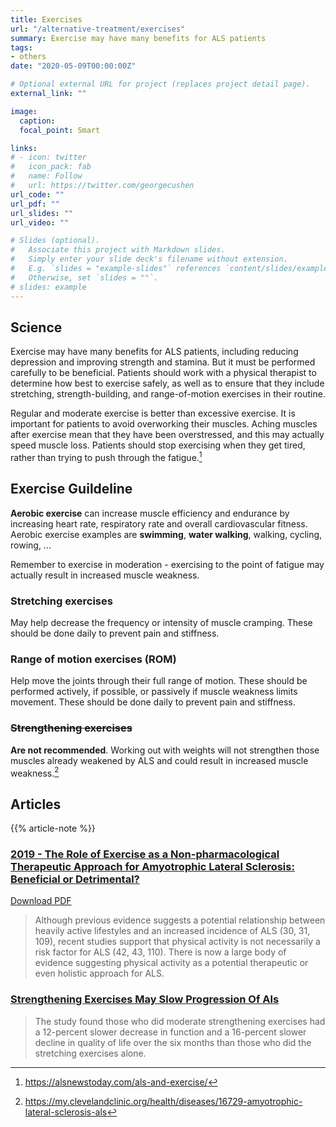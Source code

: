 ```yaml
---
title: Exercises
url: "/alternative-treatment/exercises"
summary: Exercise may have many benefits for ALS patients
tags:
- others
date: "2020-05-09T00:00:00Z"

# Optional external URL for project (replaces project detail page).
external_link: ""

image:
  caption:
  focal_point: Smart

links:
# - icon: twitter
#   icon_pack: fab
#   name: Follow
#   url: https://twitter.com/georgecushen
url_code: ""
url_pdf: ""
url_slides: ""
url_video: ""

# Slides (optional).
#   Associate this project with Markdown slides.
#   Simply enter your slide deck's filename without extension.
#   E.g. `slides = "example-slides"` references `content/slides/example-slides.md`.
#   Otherwise, set `slides = ""`.
# slides: example
---
```

## Science

Exercise may have many benefits for ALS patients, including reducing depression and improving strength and stamina. But it must be performed carefully to be beneficial. Patients should work with a physical therapist to determine how best to exercise safely, as well as to ensure that they include stretching, strength-building, and range-of-motion exercises in their routine.

Regular and moderate exercise is better than excessive exercise. It is important for patients to avoid overworking their muscles. Aching muscles after exercise mean that they have been overstressed, and this may actually speed muscle loss. Patients should stop exercising when they get tired, rather than trying to push through the fatigue.[^1]

[^1]: https://alsnewstoday.com/als-and-exercise/  

## Exercise Guildeline
**Aerobic exercise** can increase muscle efficiency and endurance by increasing heart rate, respiratory rate and overall cardiovascular fitness. Aerobic exercise examples are **swimming**, **water walking**, walking, cycling, rowing, ...

Remember to exercise in moderation - exercising to the point of fatigue may actually result in increased muscle weakness.

### Stretching exercises

May help decrease the frequency or intensity of muscle cramping. These should be done daily to prevent pain and stiffness.

### Range of motion exercises (ROM)

Help move the joints through their full range of motion. These should be performed actively, if possible, or passively if muscle weakness limits movement. These should be done daily to prevent pain and stiffness.

### ~~Strengthening exercises~~

**Are not recommended**. Working out with weights will not strengthen those muscles already weakened by ALS and could result in increased muscle weakness.[^2]

[^2]: https://my.clevelandclinic.org/health/diseases/16729-amyotrophic-lateral-sclerosis-als

## Articles  
{{% article-note %}}  

### [2019 - The Role of Exercise as a Non-pharmacological Therapeutic Approach for Amyotrophic Lateral Sclerosis: Beneficial or Detrimental?](https://www.ncbi.nlm.nih.gov/pmc/articles/PMC6652799/)  
<a class="btn btn-outline-primary" target="_blank" rel="noopener noreferrer" href="./als_role_of_exercise.pdf">Download PDF</a>  
> Although previous evidence suggests a potential relationship
between heavily active lifestyles and an increased incidence of
ALS (30, 31, 109), recent studies support that physical activity is
not necessarily a risk factor for ALS (42, 43, 110). There is now a
large body of evidence suggesting physical activity as a potential
therapeutic or even holistic approach for ALS.

### [Strengthening Exercises May Slow Progression Of Als](https://www.aan.com/PressRoom/home/PressRelease/516)  
> The study found those who did moderate strengthening exercises had a 12-percent slower decrease in function and a 16-percent slower decline in quality of life over the six months than those who did the stretching exercises alone.  
